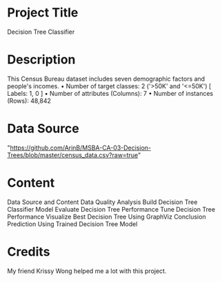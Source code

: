 # Project Title
Decision Tree Classifier

# Description
This Census Bureau dataset includes seven demographic factors and people's incomes.
• Number of target classes: 2 ('>50K' and '<=50K') [ Labels: 1, 0 ]
• Number of attributes (Columns): 7
• Number of instances (Rows): 48,842

# Data Source
"https://github.com/ArinB/MSBA-CA-03-Decision-Trees/blob/master/census_data.csv?raw=true"

# Content
Data Source and Content
Data Quality Analysis
Build Decision Tree Classifier Model
Evaluate Decision Tree Performance
Tune Decision Tree Performance
Visualize Best Decision Tree Using GraphViz
Conclusion
Prediction Using Trained Decision Tree Model

# Credits
My friend Krissy Wong helped me a lot with this project.

